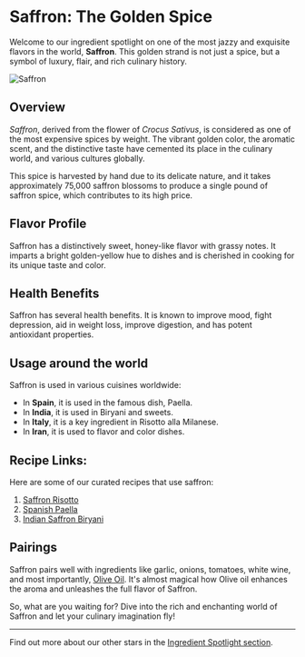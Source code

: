 # Saffron: The Golden Spice

Welcome to our ingredient spotlight on one of the most jazzy and exquisite flavors in the world, **Saffron**. This golden strand is not just a spice, but a symbol of luxury, flair, and rich culinary history.

![Saffron](https://source.unsplash.com/random/?saffron)

## Overview

_Saffron_, derived from the flower of _Crocus Sativus_, is considered as one of the most expensive spices by weight. The vibrant golden color, the aromatic scent, and the distinctive taste have cemented its place in the culinary world, and various cultures globally.

This spice is harvested by hand due to its delicate nature, and it takes approximately 75,000 saffron blossoms to produce a single pound of saffron spice, which contributes to its high price.

## Flavor Profile

Saffron has a distinctively sweet, honey-like flavor with grassy notes. It imparts a bright golden-yellow hue to dishes and is cherished in cooking for its unique taste and color.

## Health Benefits

Saffron has several health benefits. It is known to improve mood, fight depression, aid in weight loss, improve digestion, and has potent antioxidant properties.

## Usage around the world

Saffron is used in various cuisines worldwide:

* In __Spain__, it is used in the famous dish, Paella.
* In __India__, it is used in Biryani and sweets.
* In __Italy__, it is a key ingredient in Risotto alla Milanese.
* In __Iran__, it is used to flavor and color dishes.

## Recipe Links:

Here are some of our curated recipes that use saffron:

1. [Saffron Risotto](/recipes/saffron-risotto)
2. [Spanish Paella](/recipes/paella)
3. [Indian Saffron Biryani](/recipes/biryani)

## Pairings

Saffron pairs well with ingredients like garlic, onions, tomatoes, white wine, and most importantly, [Olive Oil](/ingredients/olive-oil). It's almost magical how Olive oil enhances the aroma and unleashes the full flavor of Saffron.

So, what are you waiting for? Dive into the rich and enchanting world of Saffron and let your culinary imagination fly!

---
Find out more about our other stars in the [Ingredient Spotlight section](/ingredients).
